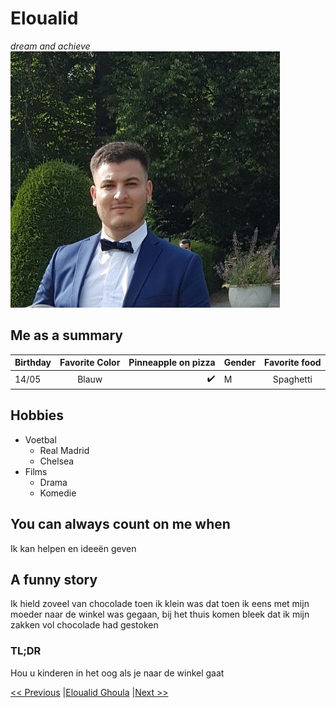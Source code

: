 # Eloualid

*dream and achieve*
![fotowalid.jpg](https://github.com/Eloualidgd/challenge-repository-markdown/blob/master/fotowalid.jpg)


## Me as a summary 

| Birthday      | Favorite Color     | Pinneapple on pizza     | Gender      |Favorite food     |
| :------------- | :----------: | -----------: | :------------- | :----------: |
|  14/05        |   Blauw            | :heavy_check_mark: | M | Spaghetti |


## Hobbies
 * Voetbal
	* Real Madrid
	* Chelsea
* Films 
	* Drama
	* Komedie
 

## You can always count on me when
 Ik kan helpen en ideeën geven

## A funny story 
 Ik hield zoveel van chocolade toen ik klein was dat toen ik eens met mijn moeder naar de winkel was gegaan, bij het thuis komen bleek dat ik mijn zakken vol chocolade had gestoken

### TL;DR
 Hou u kinderen in het oog als je naar de winkel gaat
 
 
 
 
 
[<< Previous](https://github.com/KevinDom-dev/Challenge-Markdown/blob/master/Kevin%20D%20Markdown.md)
|[Eloualid Ghoula](#)
|[Next >>](https://github.com/Jeroen-Jozef/challenge-repository-Jeroen-Hendrickx/blob/master/README.md)
